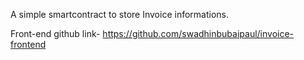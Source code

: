 A simple smartcontract to store Invoice informations.

Front-end github link-
https://github.com/swadhinbubaipaul/invoice-frontend
